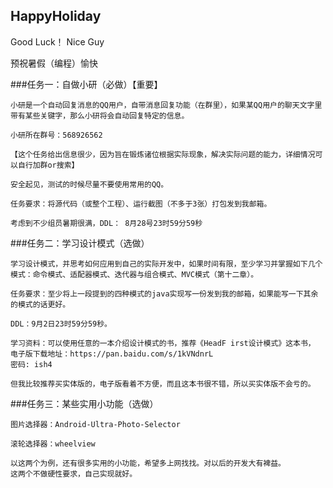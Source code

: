 ## HappyHoliday
Good Luck！ Nice Guy

预祝暑假（编程）愉快


###任务一：自做小研（必做）【重要】

    小研是一个自动回复消息的QQ用户，自带消息回复功能（在群里），如果某QQ用户的聊天文字里带有某些关键字，那么小研将会自动回复特定的信息。

    小研所在群号：568926562

    【这个任务给出信息很少，因为旨在锻炼诸位根据实际现象，解决实际问题的能力，详细情况可以自行加群or搜索】

    安全起见，测试的时候尽量不要使用常用的QQ。

    任务要求：将源代码（或整个工程）、运行截图（不多于3张）打包发到我邮箱。

    考虑到不少组员暑期很满，DDL： 8月28号23时59分59秒



###任务二：学习设计模式（选做）

    学习设计模式，并思考如何应用到自己的实际开发中，如果时间有限，至少学习并掌握如下几个模式：命令模式、适配器模式、迭代器与组合模式、MVC模式（第十二章）。

    任务要求：至少将上一段提到的四种模式的java实现写一份发到我的邮箱，如果能写一下其余的模式的话更好。

    DDL：9月2日23时59分59秒。

    学习资料：可以使用任意的一本介绍设计模式的书，推荐《HeadF irst设计模式》这本书，
    电子版下载地址：https://pan.baidu.com/s/1kVNdnrL
    密码: ish4

    但我比较推荐买实体版的，电子版看着不方便，而且这本书很不错，所以买实体版不会亏的。


###任务三：某些实用小功能（选做）

    图片选择器：Android-Ultra-Photo-Selector

    滚轮选择器：wheelview

    以这两个为例，还有很多实用的小功能，希望多上网找找。对以后的开发大有裨益。
    这两个不做硬性要求，自己实现就好。


